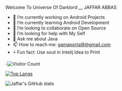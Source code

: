 Welcome To Universe Of Darklord __ JAFFAR ABBAS

- 🔭 I’m currently working on Android Projects
- 🌱 I’m currently learning Android Development
- 👯 I’m looking to collaborate on Open Source 
- 🤔 I’m looking for help with My Self
- 💬 Ask me about Java
- 📫 How to reach me: gamaportal8@gmail.com
- ⚡ Fun fact: Use sout in Intelij Idea to Print 

-![Visitor Count](https://profile-counter.glitch.me/{jaffarabbas}/count.svg)

[![Top Langs](https://github-readme-stats.vercel.app/api/top-langs/?username=jaffarabbas&layout=compact)](https://github.com/jaffarabbas/github-readme-stats)

![Jaffar's GitHub stats](https://github-readme-stats.vercel.app/api?username=jaffarabbas&show_icons=true&theme=radical)

